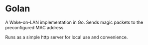 # Golan

A Wake-on-LAN implementation in Go. Sends magic packets to the preconfigured MAC address

Runs as a simple http server for local use and convenience.
